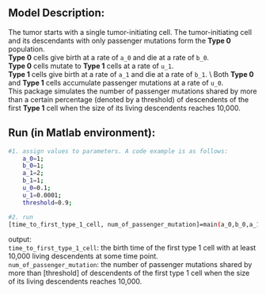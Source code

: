 ## Model Description:
The tumor starts with a single tumor-initiating cell. The tumor-initiating cell and its descendants with only passenger mutations form the **Type 0** population. \
**Type 0** cells give birth at a rate of `a_0` and die at a rate of `b_0`. \
**Type 0** cells mutate to **Type 1** cells at a rate of `u_1`. \
**Type 1** cells give birth at a rate of `a_1` and die at a rate of `b_1`. \ 
Both **Type 0** and **Type 1** cells accumulate passenger mutations at a rate of `u_0`. \
This package simulates the number of passenger mutations shared by more than a certain percentage (denoted by a threshold) of descendents of the first **Type 1** cell when the size of its living descendents reaches 10,000.


## Run (in Matlab environment):
```sh
#1. assign values to parameters. A code example is as follows:
    a_0=1;
    b_0=1;
    a_1=2;
    b_1=1;
    u_0=0.1;
    u_1=0.0001;
    threshold=0.9;

#2. run
[time_to_first_type_1_cell, num_of_passenger_mutation]=main(a_0,b_0,a_1,b_1,u_0,u_1,threshold)
```
output:\
`time_to_first_type_1_cell`: the birth time of the first type 1 cell with at least 10,000 living descendents at some time point.\
`num_of_passenger_mutation`: the number of passenger mutations shared by more than [threshold] of descendents of the first type 1 cell when the size of its living descendents reaches 10,000.


